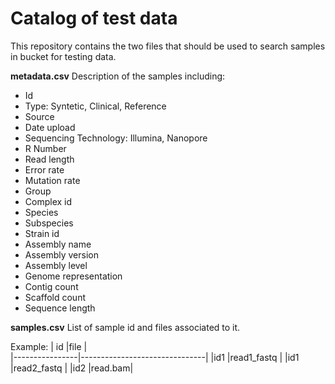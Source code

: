 # Catalog of test data
This repository contains the two files that should be used to search samples in bucket for testing data. 

**metadata.csv**
Description of the samples including: 
 - Id	
 - Type: Syntetic, Clinical, Reference
 - Source	
 - Date upload	
 - Sequencing Technology: Illumina, Nanopore
 - R Number	
 - Read length	
 - Error rate	
 - Mutation rate	
 - Group	
 - Complex id	
 - Species	
 - Subspecies	
 - Strain id
 - Assembly name	
 - Assembly version	
 - Assembly level
 - Genome representation	
 - Contig count 	
 - Scaffold count	
 - Sequence length

**samples.csv** 
List of sample id and files associated to it. 

Example: 
|   id           |file                          |                    
|----------------|-------------------------------|
|id1 |read1_fastq |
|id1 |read2_fastq |
|id2 |read.bam|


